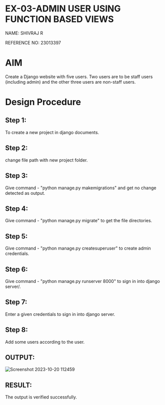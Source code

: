 # EX-03-ADMIN USER USING FUNCTION BASED VIEWS
 NAME: SHIVRAJ R

 REFERENCE NO: 23013397

# AIM
Create a Django website with five users. Two users are to be staff users (including admin) and the other three users are non-staff users.

# Design Procedure
## Step 1:
To create a new project in django documents.

## Step 2:
change file path with new project folder.

## Step 3:
Give command - "python manage.py makemigrations" and get no change detected as output.

## Step 4:
Give command - "python manage.py migrate" to get the file directories.

## Step 5:
Give command - "python manage.py createsuperuser" to create admin credentials.

## Step 6:
Give command - "python manage.py runserver 8000" to sign in into django server/.

## Step 7:
Enter a given credentials to sign in into django server.

## Step 8:
Add some users according to the user.

## OUTPUT:

![Screenshot 2023-10-20 112459](https://github.com/ShivrajRajasekaran/ODD2023-WT-Ex-02-Admin/assets/145742560/c57782d5-2b20-4e40-b0f3-78036ebe62c0)

## RESULT:

The output is verified successfully.
